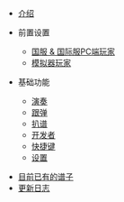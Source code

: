 - [介绍](zh-cn/main.md)
* 前置设置
  * [国服 & 国际服PC端玩家](zh-cn/china.md)
  * [模拟器玩家](zh-cn/simulator.md)

* 基础功能
  * [演奏](zh-cn/music.md)
  * [跟弹](zh-cn/tutorial.md)
  * [扒谱](zh-cn/kube.md)
  * [开发者](zh-cn/developer.md)
  * [快捷键](zh-cn/shortcut.md)
  * [设置](zh-cn/settings.md)

- [目前已有的谱子](zh-cn/music_list.md)
- [更新日志](zh-cn/update_log.md)